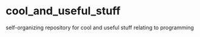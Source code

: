 # cool_and_useful_stuff
self-organizing repository for cool and useful stuff relating to programming

